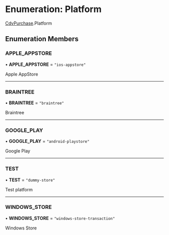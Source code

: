 # Enumeration: Platform

[CdvPurchase](../modules/CdvPurchase.md).Platform

## Enumeration Members

### APPLE\_APPSTORE

• **APPLE\_APPSTORE** = ``"ios-appstore"``

Apple AppStore

___

### BRAINTREE

• **BRAINTREE** = ``"braintree"``

Braintree

___

### GOOGLE\_PLAY

• **GOOGLE\_PLAY** = ``"android-playstore"``

Google Play

___

### TEST

• **TEST** = ``"dummy-store"``

Test platform

___

### WINDOWS\_STORE

• **WINDOWS\_STORE** = ``"windows-store-transaction"``

Windows Store
